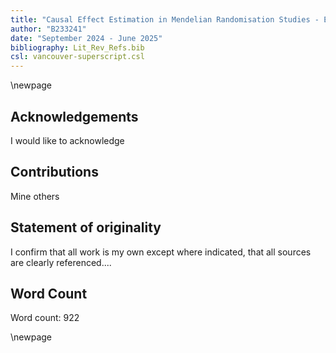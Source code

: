 ```yaml
---
title: "Causal Effect Estimation in Mendelian Randomisation Studies - Evaluating a Novel Bayesian Approach To Genetic Pleiotropy Versus Established Weighted Median Methodology"
author: "B233241"
date: "September 2024 - June 2025"
bibliography: Lit_Rev_Refs.bib
csl: vancouver-superscript.csl
---
```


\newpage

## Acknowledgements

I would like to acknowledge


## Contributions

Mine others

## Statement of originality

I confirm that all work is my own except where indicated, that all sources are clearly referenced....


## Word Count

Word count: 
922

\newpage
